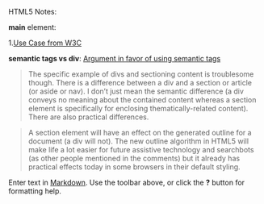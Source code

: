 HTML5 Notes:

__main__ element: 

1.[Use Case from W3C](http://www.w3.org/html/wg/wiki/User:Sfaulkne/main-usecases) 

__semantic tags vs div__:
[Argument in favor of using semantic tags](https://adactio.com/journal/4999)

>The specific example of divs and sectioning content is troublesome though. There is a difference between a div and a section or article (or aside or nav). I don’t just mean the semantic difference (a div conveys no meaning about the contained content whereas a section element is specifically for enclosing thematically-related content). There are also practical differences.

>A section element will have an effect on the generated outline for a document (a div will not). The new outline algorithm in HTML5 will make life a lot easier for future assistive technology and searchbots (as other people mentioned in the comments) but it already has practical effects today in some browsers in their default styling.


Enter text in [Markdown](http://daringfireball.net/projects/markdown/). Use the toolbar above, or click the **?** button for formatting help.
